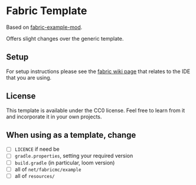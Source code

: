 # Fabric Template
Based on [fabric-example-mod](https://github.com/FabricMC/fabric-example-mod).

Offers slight changes over the generic template.

## Setup
For setup instructions please see the [fabric wiki page](https://fabricmc.net/wiki/tutorial:setup) that relates to the IDE that you are using.

## License
This template is available under the CC0 license. Feel free to learn from it and incorporate it in your own projects.

## When using as a template, change
- [ ] `LICENCE` if need be
- [ ] `gradle.properties`, setting your required version
- [ ] `build.gradle` (in particular, loom version)
- [ ] all of `net/fabricmc/example`
- [ ] all of `resources/`